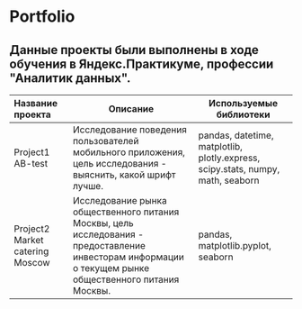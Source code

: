# Portfolio

## Данные проекты были выполнены в ходе обучения в Яндекс.Практикуме, профессии "Аналитик данных".

|Название проекта          	|Описание	                    |Используемые библиотеки       |
|:--------------------------|-----------------------------|------------------------------|
|Project1 AB-test     |Исследование поведения пользователей мобильного приложения, цель исследования - выяснить, какой шрифт лучше.|	pandas, datetime, matplotlib, plotly.express, scipy.stats, numpy, math, seaborn|
|Project2 Market catering Moscow|Исследование рынка общественного питания Москвы, цель исследования - предоставление инвесторам информации о текущем рынке общественного питания Москвы.|pandas, matplotlib.pyplot, seaborn |


